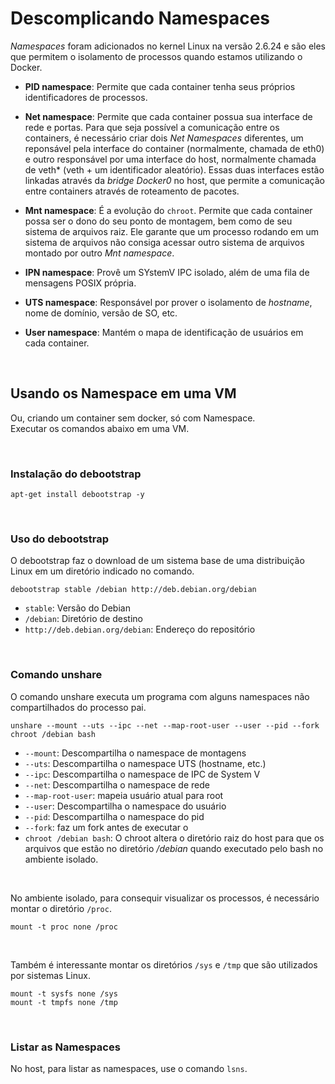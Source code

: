 # Descomplicando Namespaces

*Namespaces* foram adicionados no kernel Linux na versão 2.6.24 e são eles que permitem o isolamento de processos quando estamos utilizando o Docker.

- **PID namespace**: Permite que cada container tenha seus próprios identificadores de processos.

- **Net namespace**: Permite que cada container possua sua interface de rede e portas. Para que seja possível a comunicação entre os containers, é necessário criar dois *Net Namespaces* diferentes, um reponsável pela interface do container (normalmente, chamada de eth0) e outro responsável por uma interface do host, normalmente chamada de veth* (veth + um identificador aleatório). Essas duas interfaces estão linkadas através da *bridge* *Docker0* no host, que permite a comunicação entre containers através de roteamento de pacotes.

- **Mnt namespace**: É a evolução do `chroot`. Permite que cada container possa ser o dono do seu ponto de montagem, bem como de seu sistema de arquivos raiz. Ele garante que um processo rodando em um sistema de arquivos não consiga acessar outro sistema de arquivos montado por outro *Mnt namespace*.

- **IPN namespace**: Provê um SYstemV IPC isolado, além de uma fila de mensagens POSIX própria.

- **UTS namespace**: Responsável por prover o isolamento de *hostname*, nome de domínio, versão de SO, etc.

- **User namespace**: Mantém o mapa de identificação de usuários em cada container.

<br>   

## Usando os Namespace em uma VM 

Ou, criando um container sem docker, só com Namespace.    
Executar os comandos abaixo em uma VM.

<br>   

### Instalação do debootstrap

```shell
apt-get install debootstrap -y
```

<br>

### Uso do debootstrap

O debootstrap faz o download de um sistema base de uma distribuição Linux em um diretório indicado no comando.

```shell
debootstrap stable /debian http://deb.debian.org/debian
```
- `stable`: Versão do Debian
- `/debian`: Diretório de destino
- `http://deb.debian.org/debian`: Endereço do repositório

<br>

### Comando unshare

O comando unshare executa um programa com alguns namespaces não compartilhados do processo pai.

```shell
unshare --mount --uts --ipc --net --map-root-user --user --pid --fork chroot /debian bash
```
- `--mount`: Descompartilha o namespace de montagens
- `--uts`: Descompartilha o namespace UTS (hostname, etc.)
- `--ipc`: Descompartilha o namespace de IPC de System V
- `--net`: Descompartilha o namespace de rede
- `--map-root-user`: mapeia usuário atual para root
- `--user`: Descompartilha o namespace do usuário
- `--pid`: Descompartilha o namespace do pid
- `--fork`: faz um fork antes de executar o <programa>
- `chroot /debian bash`: O chroot altera o diretório raiz do host para que os arquivos que estão no diretório */debian* quando executado pelo bash no ambiente isolado.

<br>

No ambiente isolado, para consequir visualizar os processos, é necessário montar o diretório `/proc`.

```shell
mount -t proc none /proc
```

<br>

Também é interessante montar os diretórios `/sys` e `/tmp` que são utilizados por sistemas Linux.

```shell
mount -t sysfs none /sys
mount -t tmpfs none /tmp
```

<br>

### Listar as Namespaces

No host, para listar as namespaces, use o comando `lsns`.
